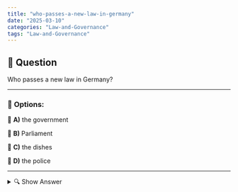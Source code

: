 ```yaml
---
title: "who-passes-a-new-law-in-germany"
date: "2025-03-10"
categories: "Law-and-Governance"
tags: "Law-and-Governance"
---
```


## 📌 **Question**

Who passes a new law in Germany?



---

### 📝 **Options:**

🔘 **A)** the government

🔘 **B)** Parliament

🔘 **C)** the dishes

🔘 **D)** the police

---

<details>
  <summary>🔍 Show Answer</summary>

  <p>
💡  <b>Correct Answer:</b>  b
  </p>
  <p>
    📖<b>Explanation:</b>
    In Germany, new laws are passed as part of the legislative process. The federal government can introduce draft laws, but the main responsibility lies with parliament, the Bundestag. There, the drafts are discussed, amended and voted on. After several readings and possibly mediation by the Bundesrat, the laws must be passed by both chambers. Courts interpret and apply the laws, while the police are responsible for enforcing them. Thus, the parliament is the central authority for the adoption of new laws.
  </p>
</details>
